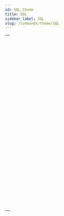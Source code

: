 ```yaml
---
id: SQL_theme
title: SQL
sidebar_label: SQL
slug: /commands/theme/SQL
---
```


|                                                                                                                             |
| --------------------------------------------------------------------------------------------------------------------------- |
| [<!-- INCLUDE #_command_.Begin SQL.Syntax -->](../../commands-legacy/begin-sql.md)<br/>                                     |
| [<!-- INCLUDE #_command_.End SQL.Syntax -->](../../commands-legacy/end-sql.md)<br/>                                         |
| [<!-- INCLUDE #_command_.Is field value Null.Syntax -->](../../commands-legacy/is-field-value-null.md)<br/>                 |
| [<!-- INCLUDE #_command_.QUERY BY SQL.Syntax -->](../../commands-legacy/query-by-sql.md)<br/>                               |
| [<!-- INCLUDE #_command_.SET FIELD VALUE NULL.Syntax -->](../../commands-legacy/set-field-value-null.md)<br/>               |
| [<!-- INCLUDE #_command_.SQL CANCEL LOAD.Syntax -->](../../commands-legacy/sql-cancel-load.md)<br/>                         |
| [<!-- INCLUDE #_command_.SQL End selection.Syntax -->](../../commands-legacy/sql-end-selection.md)<br/>                     |
| [<!-- INCLUDE #_command_.SQL EXECUTE.Syntax -->](../../commands-legacy/sql-execute.md)<br/>                                 |
| [<!-- INCLUDE #_command_.SQL EXECUTE SCRIPT.Syntax -->](../../commands-legacy/sql-execute-script.md)<br/>                   |
| [<!-- INCLUDE #_command_.SQL EXPORT DATABASE.Syntax -->](../../commands-legacy/sql-export-database.md)<br/>                 |
| [<!-- INCLUDE #_command_.SQL EXPORT SELECTION.Syntax -->](../../commands-legacy/sql-export-selection.md)<br/>               |
| [<!-- INCLUDE #_command_.SQL Get current data source.Syntax -->](../../commands-legacy/sql-get-current-data-source.md)<br/> |
| [<!-- INCLUDE #_command_.SQL GET DATA SOURCE LIST.Syntax -->](../../commands-legacy/sql-get-data-source-list.md)<br/>       |
| [<!-- INCLUDE #_command_.SQL GET LAST ERROR.Syntax -->](../../commands-legacy/sql-get-last-error.md)<br/>                   |
| [<!-- INCLUDE #_command_.SQL GET OPTION.Syntax -->](../../commands-legacy/sql-get-option.md)<br/>                           |
| [<!-- INCLUDE #_command_.SQL LOAD RECORD.Syntax -->](../../commands-legacy/sql-load-record.md)<br/>                         |
| [<!-- INCLUDE #_command_.SQL LOGIN.Syntax -->](../../commands-legacy/sql-login.md)<br/>                                     |
| [<!-- INCLUDE #_command_.SQL LOGOUT.Syntax -->](../../commands-legacy/sql-logout.md)<br/>                                   |
| [<!-- INCLUDE #_command_.SQL SET OPTION.Syntax -->](../../commands-legacy/sql-set-option.md)<br/>                           |
| [<!-- INCLUDE #_command_.SQL SET PARAMETER.Syntax -->](../../commands-legacy/sql-set-parameter.md)<br/>                     |
| [<!-- INCLUDE #_command_.START SQL SERVER.Syntax -->](../../commands-legacy/start-sql-server.md)<br/>                       |
| [<!-- INCLUDE #_command_.STOP SQL SERVER.Syntax -->](../../commands-legacy/stop-sql-server.md)<br/>                         |
